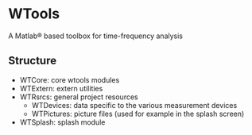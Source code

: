 # WTools
A Matlab® based toolbox for time-frequency analysis

## Structure
+ WTCore: core wtools modules
+ WTExtern: extern utilities
+ WTRsrcs: general project resources
  + WTDevices: data specific to the various measurement devices
  + WTPictures: picture files (used for example in the splash screen) 
+ WTSplash: splash module   
